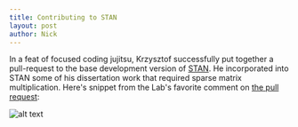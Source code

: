 ```yaml
---
title: Contributing to STAN
layout: post
author: Nick
---
```


In a feat of focused coding jujitsu, Krzysztof successfully put together a pull-request to the base development version of [STAN](http://mc-stan.org/). He incorporated into STAN some of his dissertation work that required sparse matrix multiplication. Here's snippet from the Lab's favorite comment on [the pull request](https://github.com/stan-dev/stan/pull/1605): 

![alt text](https://raw.githubusercontent.com/reichlab/reichlab.github.io/master/images/stan-comment.png "merge before it breaks")


